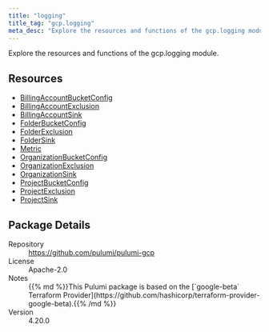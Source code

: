```yaml
---
title: "logging"
title_tag: "gcp.logging"
meta_desc: "Explore the resources and functions of the gcp.logging module."
---
```


<!-- WARNING: this file was generated by Pulumi Docs Generator. -->
<!-- Do not edit by hand unless you're certain you know what you are doing! -->

Explore the resources and functions of the gcp.logging module.

<h2 id="resources">Resources</h2>
<ul class="api">
    <li><a href="billingaccountbucketconfig" title="BillingAccountBucketConfig"><span class="symbol resource"></span>BillingAccountBucketConfig</a></li>
    <li><a href="billingaccountexclusion" title="BillingAccountExclusion"><span class="symbol resource"></span>BillingAccountExclusion</a></li>
    <li><a href="billingaccountsink" title="BillingAccountSink"><span class="symbol resource"></span>BillingAccountSink</a></li>
    <li><a href="folderbucketconfig" title="FolderBucketConfig"><span class="symbol resource"></span>FolderBucketConfig</a></li>
    <li><a href="folderexclusion" title="FolderExclusion"><span class="symbol resource"></span>FolderExclusion</a></li>
    <li><a href="foldersink" title="FolderSink"><span class="symbol resource"></span>FolderSink</a></li>
    <li><a href="metric" title="Metric"><span class="symbol resource"></span>Metric</a></li>
    <li><a href="organizationbucketconfig" title="OrganizationBucketConfig"><span class="symbol resource"></span>OrganizationBucketConfig</a></li>
    <li><a href="organizationexclusion" title="OrganizationExclusion"><span class="symbol resource"></span>OrganizationExclusion</a></li>
    <li><a href="organizationsink" title="OrganizationSink"><span class="symbol resource"></span>OrganizationSink</a></li>
    <li><a href="projectbucketconfig" title="ProjectBucketConfig"><span class="symbol resource"></span>ProjectBucketConfig</a></li>
    <li><a href="projectexclusion" title="ProjectExclusion"><span class="symbol resource"></span>ProjectExclusion</a></li>
    <li><a href="projectsink" title="ProjectSink"><span class="symbol resource"></span>ProjectSink</a></li>
</ul>

<h2 id="package-details">Package Details</h2>
<dl class="package-details">
	<dt>Repository</dt>
	<dd><a href="https://github.com/pulumi/pulumi-gcp">https://github.com/pulumi/pulumi-gcp</a></dd>
	<dt>License</dt>
	<dd>Apache-2.0</dd>
	<dt>Notes</dt>
	<dd>{{% md %}}This Pulumi package is based on the [`google-beta` Terraform Provider](https://github.com/hashicorp/terraform-provider-google-beta).{{% /md %}}</dd>
	<dt>Version</dt>
	<dd>4.20.0</dd>
</dl>

